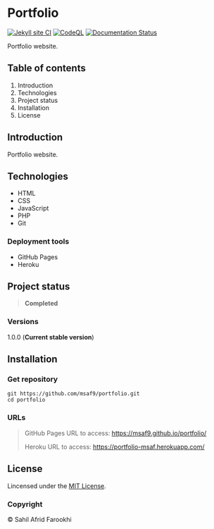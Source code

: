 # Portfolio 

[![Jekyll site CI](https://github.com/msaf9/portfolio/actions/workflows/jekyll.yml/badge.svg?branch=master)](https://github.com/msaf9/portfolio/actions/workflows/jekyll.yml)
[![CodeQL](https://github.com/msaf9/portfolio/actions/workflows/codeql-analysis.yml/badge.svg)](https://github.com/msaf9/portfolio/actions/workflows/codeql-analysis.yml)
[![Documentation Status](https://readthedocs.org/projects/msaf9portfolio/badge/?version=latest)](https://msaf9portfolio.readthedocs.io/en/latest/?badge=latest)

Portfolio website.

## Table of contents
1. Introduction
2. Technologies
3. Project status
4. Installation
5. License

## Introduction
Portfolio website.

## Technologies
- HTML
- CSS
- JavaScript
- PHP
- Git

### Deployment tools
- GitHub Pages
- Heroku


## Project status
> **Completed**

### Versions
1.0.0 (**Current stable version**)

## Installation
### Get repository
```git
git https://github.com/msaf9/portfolio.git
cd portfolio
```

### URLs
> GitHub Pages URL to access: https://msaf9.github.io/portfolio/
> 
> Heroku URL to access: https://portfolio-msaf.herokuapp.com/ 

## License
Lincensed under the [MIT License](LICENSE).

### Copyright
© Sahil Afrid Farookhi
